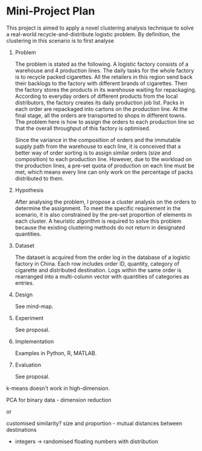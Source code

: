 # Mini-Project Plan

This project is aimed to apply a novel clustering analysis technique to solve a real-world recycle-and-distribute logistic problem. By definition, the clustering in this scenario is to first analyse 

1. Problem 

   The problem is stated as the following. A logistic factory consists of a warehouse and 4 production lines. The daily tasks for the whole factory is to recycle packed cigarettes. All the retailers in this region send back their backlogs to the factory with different brands of cigarettes. Then the factory stores the products in its warehouse waiting for repackaging. According to everyday orders of different products from the local distributors, the factory creates its daily production job list. Packs in each order are repackaged into cartons on the production line. At the final stage, all the orders are transported to shops in different towns. The problem here is how to assign the orders to each production line so that the overall throughput of this factory is optimised.

   Since the variance in the composition of orders and the immutable supply path from the warehouse to each line, it is conceived that a better way of order sorting is to assign similar orders (size and composition) to each production line. However, due to the workload on the production lines, a pre-set quota of production on each line must be met, which means every line can only work on the percentage of packs distributed to them.

   

2. Hypothesis

   After analysing the problem, I propose a cluster analysis on the orders to determine the assignment. To meet the specific requirement in the scenario, it is also constrained by the pre-set proportion of elements in each cluster. A heuristic algorithm is required to solve this problem because the existing clustering methods do not return in designated quantities.

3. Dataset

   The dataset is acquired from the order log in the database of a logistic factory in China. Each row includes order ID, quantity,  category of cigarette and distributed destination. Logs within the same order is rearranged into a multi-column vector with quantities of categories as entries. 

4. Design

   See mind-map.

5. Experiment

   See proposal.

6. Implementation

   Examples in Python, R, MATLAB.

7. Evaluation

   See proposal.



k-means doesn't work in high-dimension.

PCA for binary data - dimension reduction

or

customised similarity? size and proportion - mutual distances between destinations

- integers &rarr; randomised floating numbers with distribution